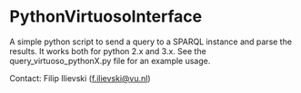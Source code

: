 # PythonVirtuosoInterface

A simple python script to send a query to a SPARQL instance and parse the results. It works both for python 2.x and 3.x. See the query_virtuoso_pythonX.py file for an example usage.

Contact: Filip Ilievski (f.ilievski@vu.nl)
